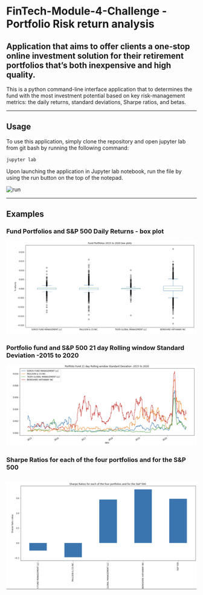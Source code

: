 # FinTech-Module-4-Challenge - Portfolio Risk return analysis
## Application that aims to offer clients a one-stop online investment solution for their retirement portfolios that’s both inexpensive and high quality. 


This is a python command-line interface application that to determines the fund with the most investment potential based on key risk-management metrics: the daily returns, standard deviations, Sharpe ratios, and betas.

---
## Usage

To use this application, simply clone the repository and open jupyter lab from git bash by running the following command:

```python
jupyter lab
```

Upon launching the application in Jupyter lab notebook, run the file by using the run button on the top of the notepad.

![run](Images/run.png)

---
## Examples

### Fund Portfolios and S&P 500 Daily Returns - box plot
![Fund Portfolios and S&P 500 Daily Returns](Images/BoxPlot.png)

### Portfolio fund and S&P 500 21 day Rolling window Standard Deviation -2015 to 2020
![Portfolio fund and S&P 500 21 day Rolling window Standard Deviation -2015 to 2020](Images/Std_Dev.png)

### Sharpe Ratios for each of the four portfolios and for the S&P 500
![Sharpe Ratios for each of the four portfolios and for the S&P 500](Images/SharpeRatios_plot.png)
---
